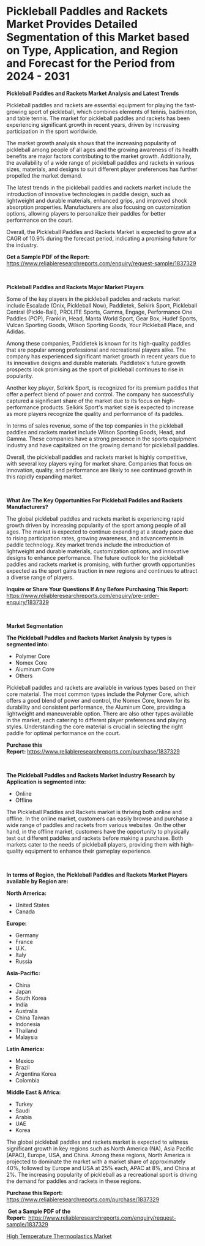 <p><h1>Pickleball Paddles and Rackets Market Provides Detailed Segmentation of this Market based on Type, Application, and Region and Forecast for the Period from 2024 - 2031</h1></p><p><strong>Pickleball Paddles and Rackets Market Analysis and Latest Trends</strong></p>
<p><p>Pickleball paddles and rackets are essential equipment for playing the fast-growing sport of pickleball, which combines elements of tennis, badminton, and table tennis. The market for pickleball paddles and rackets has been experiencing significant growth in recent years, driven by increasing participation in the sport worldwide.</p><p>The market growth analysis shows that the increasing popularity of pickleball among people of all ages and the growing awareness of its health benefits are major factors contributing to the market growth. Additionally, the availability of a wide range of pickleball paddles and rackets in various sizes, materials, and designs to suit different player preferences has further propelled the market demand.</p><p>The latest trends in the pickleball paddles and rackets market include the introduction of innovative technologies in paddle design, such as lightweight and durable materials, enhanced grips, and improved shock absorption properties. Manufacturers are also focusing on customization options, allowing players to personalize their paddles for better performance on the court.</p><p>Overall, the Pickleball Paddles and Rackets Market is expected to grow at a CAGR of 10.9% during the forecast period, indicating a promising future for the industry.</p></p>
<p><strong>Get a Sample PDF of the Report:&nbsp;</strong> <a href="https://www.reliableresearchreports.com/enquiry/request-sample/1837329">https://www.reliableresearchreports.com/enquiry/request-sample/1837329</a></p>
<p>&nbsp;</p>
<p><strong>Pickleball Paddles and Rackets Major Market Players</strong></p>
<p><p>Some of the key players in the pickleball paddles and rackets market include Escalade (Onix, Pickleball Now), Paddletek, Selkirk Sport, Pickleball Central (Pickle-Ball), PROLITE Sports, Gamma, Engage, Performance One Paddles (POP), Franklin, Head, Manta World Sport, Gear Box, Hudef Sports, Vulcan Sporting Goods, Wilson Sporting Goods, Your Pickleball Place, and Adidas.</p><p>Among these companies, Paddletek is known for its high-quality paddles that are popular among professional and recreational players alike. The company has experienced significant market growth in recent years due to its innovative designs and durable materials. Paddletek's future growth prospects look promising as the sport of pickleball continues to rise in popularity.</p><p>Another key player, Selkirk Sport, is recognized for its premium paddles that offer a perfect blend of power and control. The company has successfully captured a significant share of the market due to its focus on high-performance products. Selkirk Sport's market size is expected to increase as more players recognize the quality and performance of its paddles.</p><p>In terms of sales revenue, some of the top companies in the pickleball paddles and rackets market include Wilson Sporting Goods, Head, and Gamma. These companies have a strong presence in the sports equipment industry and have capitalized on the growing demand for pickleball paddles.</p><p>Overall, the pickleball paddles and rackets market is highly competitive, with several key players vying for market share. Companies that focus on innovation, quality, and performance are likely to see continued growth in this rapidly expanding market.</p></p>
<p>&nbsp;</p>
<p><strong>What Are The Key Opportunities For Pickleball Paddles and Rackets Manufacturers?</strong></p>
<p><p>The global pickleball paddles and rackets market is experiencing rapid growth driven by increasing popularity of the sport among people of all ages. The market is expected to continue expanding at a steady pace due to rising participation rates, growing awareness, and advancements in paddle technology. Key market trends include the introduction of lightweight and durable materials, customization options, and innovative designs to enhance performance. The future outlook for the pickleball paddles and rackets market is promising, with further growth opportunities expected as the sport gains traction in new regions and continues to attract a diverse range of players.</p></p>
<p><strong>Inquire or Share Your Questions If Any Before Purchasing This Report:</strong> <a href="https://www.reliableresearchreports.com/enquiry/pre-order-enquiry/1837329">https://www.reliableresearchreports.com/enquiry/pre-order-enquiry/1837329</a></p>
<p>&nbsp;</p>
<p><strong>Market Segmentation</strong></p>
<p><strong>The Pickleball Paddles and Rackets Market Analysis by types is segmented into:</strong></p>
<p><ul><li>Polymer Core</li><li>Nomex Core</li><li>Aluminum Core</li><li>Others</li></ul></p>
<p><p>Pickleball paddles and rackets are available in various types based on their core material. The most common types include the Polymer Core, which offers a good blend of power and control, the Nomex Core, known for its durability and consistent performance, the Aluminum Core, providing a lightweight and maneuverable option. There are also other types available in the market, each catering to different player preferences and playing styles. Understanding the core material is crucial in selecting the right paddle for optimal performance on the court.</p></p>
<p><strong>Purchase this Report:&nbsp;</strong><a href="https://www.reliableresearchreports.com/purchase/1837329">https://www.reliableresearchreports.com/purchase/1837329</a></p>
<p>&nbsp;</p>
<p><strong>The Pickleball Paddles and Rackets Market Industry Research by Application is segmented into:</strong></p>
<p><ul><li>Online</li><li>Offline</li></ul></p>
<p><p>The Pickleball Paddles and Rackets market is thriving both online and offline. In the online market, customers can easily browse and purchase a wide range of paddles and rackets from various websites. On the other hand, in the offline market, customers have the opportunity to physically test out different paddles and rackets before making a purchase. Both markets cater to the needs of pickleball players, providing them with high-quality equipment to enhance their gameplay experience.</p></p>
<p>&nbsp;</p>
<p><strong>In terms of Region, the Pickleball Paddles and Rackets Market Players available by Region are:</strong></p>
<p>
    <p> <strong> North America: </strong>
        <ul>
            <li>United States</li>
            <li>Canada</li>
        </ul>
        </p> 
    <p> <strong> Europe: </strong>
        <ul>
            <li>Germany</li>
            <li>France</li>
            <li>U.K.</li>
            <li>Italy</li>
            <li>Russia</li>
        </ul>
        </p> 
    <p> <strong> Asia-Pacific: </strong>
        <ul>
            <li>China</li>
            <li>Japan</li>
            <li>South Korea</li>
            <li>India</li>
            <li>Australia</li>
            <li>China Taiwan</li>
            <li>Indonesia</li>
            <li>Thailand</li>
            <li>Malaysia</li>
        </ul>
        </p> 
    <p> <strong> Latin America: </strong>
        <ul>
            <li>Mexico</li>
            <li>Brazil</li>
            <li>Argentina Korea</li>
            <li>Colombia</li>
        </ul>
        </p> 
    <p> <strong> Middle East & Africa: </strong>
        <ul>
            <li>Turkey</li>
            <li>Saudi</li>
            <li>Arabia</li>
            <li>UAE</li>
            <li>Korea</li>
        </ul>
    </p>
    </p>
<p><p>The global pickleball paddles and rackets market is expected to witness significant growth in key regions such as North America (NA), Asia Pacific (APAC), Europe, USA, and China. Among these regions, North America is projected to dominate the market with a market share of approximately 40%, followed by Europe and USA at 25% each, APAC at 8%, and China at 2%. The increasing popularity of pickleball as a recreational sport is driving the demand for paddles and rackets in these regions.</p></p>
<p><strong>Purchase this Report: </strong><a href="https://www.reliableresearchreports.com/purchase/1837329">https://www.reliableresearchreports.com/purchase/1837329</a></p>
<p>&nbsp;<strong>Get a Sample PDF of the Report:&nbsp;&nbsp;</strong><a href="https://www.reliableresearchreports.com/enquiry/request-sample/1837329">https://www.reliableresearchreports.com/enquiry/request-sample/1837329</a></p>
<p><strong></strong></p>
<p><p><a href="https://valiant-lunge-8fe.notion.site/High-Temperature-Thermoplastics-Market-Analysis-and-Market-Size-Global-Industry-Overview-Market-Se-d9dd1f4fcf7a44249aa808d2da1ca105">High Temperature Thermoplastics Market</a></p></p>